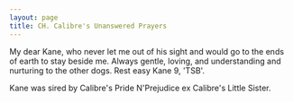 ```yaml
---
layout: page
title: CH. Calibre's Unanswered Prayers
---
```


My dear Kane, who never let me out of his sight and would go to the ends of earth to stay beside me. Always
gentle, loving, and understanding and nurturing to the other dogs. Rest easy Kane 9, 'TSB'.

Kane was sired by Calibre's Pride N'Prejudice ex Calibre's Little Sister.
